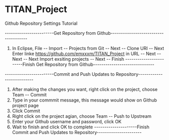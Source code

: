 # TITAN_Project
Github Repository Settings Tutorial


------------------------Get Repository from Github-------------------------------------
1. In Eclipse, File -- Import -- Projects from Git -- Next -- Clone URI -- Next
   Enter linke https://github.com/emxxxm/TITAN_Project in URL -- Next -- Next -- Next
   Import exsiting projects -- Next -- Finish
------------------------Finish Get Repository from Github------------------------------

------------------------Commit and Push Updates to Repository--------------------------
1. After making the changes you want, right click on the project, choose Team -- Commit
2. Type in your commmit message, this message would show on Github project page
3. Click Commit
4. Right click on the project agian, choose Team -- Push to Upstream
5. Enter your Github username and password, click OK
6. Wait to finish and click OK to complete
---------------------Finish Commit and Push Updates to Repository----------------------
